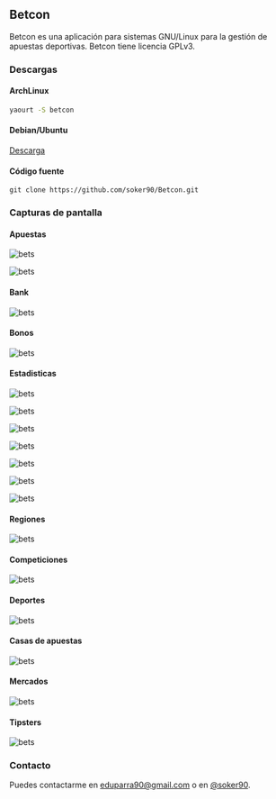 ## Betcon

Betcon es una aplicación para sistemas GNU/Linux para la gestión de apuestas deportivas. Betcon tiene licencia GPLv3.

### Descargas

#### ArchLinux
```bash
yaourt -S betcon
```

#### Debian/Ubuntu
[Descarga](https://github.com/soker90/betcon/releases/download/1.2.3/betcon_1.2.3-2_all.deb)

#### Código fuente

```
git clone https://github.com/soker90/Betcon.git
```

### Capturas de pantalla

#### Apuestas

![bets](images/1.png)

![bets](images/2.png)

#### Bank

![bets](images/3.png)

#### Bonos
![bets](images/4.png)

#### Estadisticas

![bets](images/5.png)

![bets](images/6.png)

![bets](images/7.png)

![bets](images/8.png)

![bets](images/9.png)

![bets](images/10.png)

![bets](images/11.png)

#### Regiones
![bets](images/12.png)

#### Competiciones
![bets](images/13.png)

#### Deportes
![bets](images/14.png)

#### Casas de apuestas
![bets](images/15.png)

#### Mercados
![bets](images/16.png)

#### Tipsters
![bets](images/17.png)


### Contacto
Puedes contactarme en [eduparra90@gmail.com](mailto:eduparra90@gmail.com) o en [@soker90](http://twitter.com/soker90).






